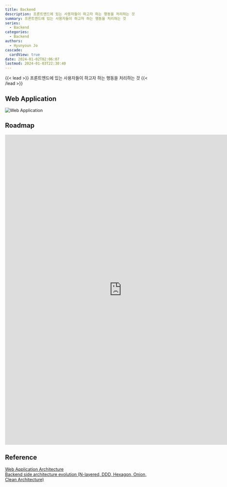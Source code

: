 ```yaml
---
title: Backend
description: 프론트엔드에 있는 사용자들이 하고자 하는 행동을 처리하는 것
summary: 프론트엔드에 있는 사용자들이 하고자 하는 행동을 처리하는 것
series:
  - Backend
categories:
  - Backend
authors:
  - Hyunyoun Jo
cascade:
  cardView: true
date: 2024-01-02T02:06:07
lastmod: 2024-01-03T22:30:40
---
```


{{< lead >}}
프론트엔드에 있는 사용자들이 하고자 하는 행동을 처리하는 것
{{< /lead >}}

## Web Application

![Web Application](media/images/web-application.png "https://nitro04.blogspot.com/2020/01/web-web-application-architecture.html")

## Roadmap

<p align="center">
<iframe width="768" height="1024" src="https://roadmap.sh/backend?s=652b754df43a58c923ce9d26" frameborder="0" allow="accelerometer; autoplay; encrypted-media; gyroscope; picture-in-picture" allowfullscreen></iframe>
</p>

## Reference

[Web Application Architecture](https://existek.com/blog/web-application-architecture/)  
[Backend side architecture evolution (N-layered, DDD, Hexagon, Onion, Clean Architecture)](https://medium.com/@iamprovidence/backend-side-architecture-evolution-n-layered-ddd-hexagon-onion-clean-architecture-643d72444ce4)
